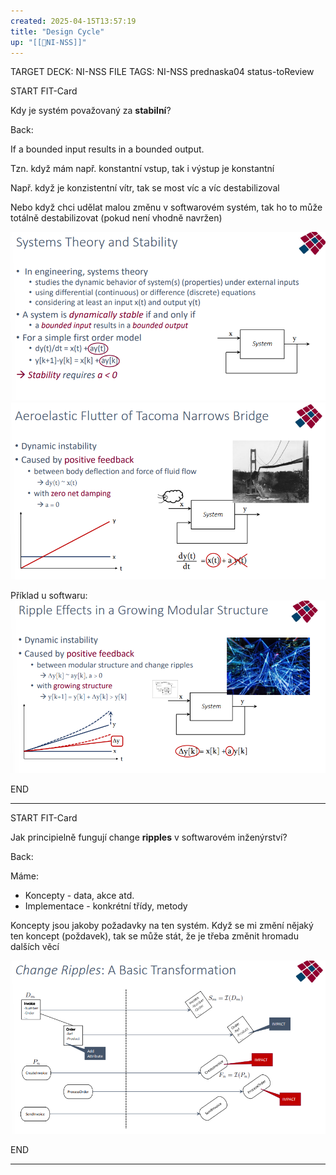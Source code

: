 ```yaml
---
created: 2025-04-15T13:57:19
title: "Design Cycle"
up: "[[📖NI-NSS]]"
---
```


TARGET DECK: NI-NSS
FILE TAGS: NI-NSS prednaska04 status-toReview


START
FIT-Card

Kdy je systém považovaný za **stabilní**?

Back:

If a bounded input results in a bounded output.

Tzn. když mám např. konstantní vstup, tak i výstup je konstantní

Např. když je konzistentní vítr, tak se most víc a víc destabilizoval

Nebo když chci udělat malou změnu v softwarovém systém, tak ho to může totálně destabilizovat (pokud není vhodně navržen)

<!-- DetailInfoStart -->
![](../../../Assets/Pasted%20image%2020250415140116.png)
![](../../../Assets/Pasted%20image%2020250415140211.png)
<!-- DetailInfoEnd -->

Příklad u softwaru:
![](../../../Assets/Pasted%20image%2020250415140935.png)
<!--ID: 1746599654268-->
END

---


START
FIT-Card

Jak principielně fungují change **ripples** v softwarovém inženýrství?

Back:

Máme:
- Koncepty - data, akce atd.
- Implementace - konkrétní třídy, metody

Koncepty jsou jakoby požadavky na ten systém. Když se mi změní nějaký ten koncept (poždavek), tak se může stát, že je třeba změnit hromadu dalších věcí

![](../../../Assets/Pasted%20image%2020250415140907.png)
<!--ID: 1746599654276-->
END

---

